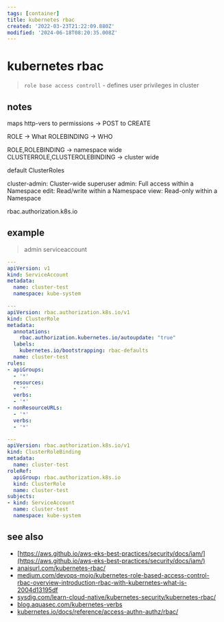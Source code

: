 ```yaml
---
tags: [container]
title: kubernetes rbac
created: '2022-03-23T21:22:09.880Z'
modified: '2024-06-18T08:20:35.008Z'
---
```


# kubernetes rbac

> `role base access controll` - defines user privileges in cluster

## notes

maps http-vers to permissions -> POST to CREATE

ROLE -> What
ROLEBINDING -> WHO

ROLE,ROLEBINDING -> namespace wide
CLUSTERROLE,CLUSTEROLEBINDING -> cluster wide


default ClusterRoles

cluster-admin: Cluster-wide superuser
admin: Full access within a Namespace
edit: Read/write within a Namespace
view: Read-only within a Namespace


rbac.authorization.k8s.io

## example

> admin serviceaccount

```yaml
---
apiVersion: v1
kind: ServiceAccount
metadata:
  name: cluster-test
  namespace: kube-system

---
apiVersion: rbac.authorization.k8s.io/v1
kind: ClusterRole
metadata:
  annotations:
    rbac.authorization.kubernetes.io/autoupdate: "true"
  labels:
    kubernetes.io/bootstrapping: rbac-defaults
  name: cluster-test
rules:
- apiGroups:
  - '*'
  resources:
  - '*'
  verbs:
  - '*'
- nonResourceURLs:
  - '*'
  verbs:
  - '*'

---
apiVersion: rbac.authorization.k8s.io/v1
kind: ClusterRoleBinding
metadata:
  name: cluster-test
roleRef:
  apiGroup: rbac.authorization.k8s.io
  kind: ClusterRole
  name: cluster-test
subjects:
- kind: ServiceAccount
  name: cluster-test
  namespace: kube-system
```


## see also


- [https://aws.github.io/aws-eks-best-practices/security/docs/iam/](https://aws.github.io/aws-eks-best-practices/security/docs/iam/)
- [anaisurl.com/kubernetes-rbac/](https://anaisurl.com/kubernetes-rbac/)
- [medium.com/devops-mojo/kubernetes-role-based-access-control-rbac-overview-introduction-rbac-with-kubernetes-what-is-2004d13195df](https://medium.com/devops-mojo/kubernetes-role-based-access-control-rbac-overview-introduction-rbac-with-kubernetes-what-is-2004d13195df)
- [sysdig.com/learn-cloud-native/kubernetes-security/kubernetes-rbac/](https://sysdig.com/learn-cloud-native/kubernetes-security/kubernetes-rbac/)
- [blog.aquasec.com/kubernetes-verbs](https://blog.aquasec.com/kubernetes-verbs)
- [kubernetes.io/docs/reference/access-authn-authz/rbac/](https://kubernetes.io/docs/reference/access-authn-authz/rbac/)

